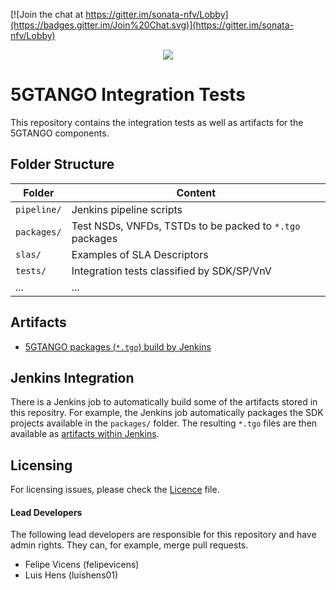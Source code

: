 [![Join the chat at https://gitter.im/sonata-nfv/Lobby](https://badges.gitter.im/Join%20Chat.svg)](https://gitter.im/sonata-nfv/Lobby) 

<p align="center"><img src="https://github.com/sonata-nfv/tng-api-gtw/wiki/images/sonata-5gtango-logo-500px.png" /></p>

# 5GTANGO Integration Tests

This repository contains the integration tests as well as artifacts for the 5GTANGO components.

## Folder Structure

| Folder | Content |
| --- | --- |
|`pipeline/`| Jenkins pipeline scripts | - |
|`packages/`| Test NSDs, VNFDs, TSTDs to be packed to `*.tgo` packages |
|`slas/`|Examples of SLA Descriptors |
|`tests/`| Integration tests classified by SDK/SP/VnV |
|...|...|

## Artifacts

* [5GTANGO packages (`*.tgo`) build by Jenkins](https://jenkins.sonata-nfv.eu/view/PIPELINE/job/tng-tests/job/master/)

## Jenkins Integration

There is a Jenkins job to automatically build some of the artifacts stored in this repositry. For example, the Jenkins job automatically packages the SDK projects available in the `packages/` folder. The resulting `*.tgo` files are then available as [artifacts within Jenkins](https://jenkins.sonata-nfv.eu/view/PIPELINE/job/tng-tests/job/master/).

## Licensing

For licensing issues, please check the [Licence](https://github.com/sonata-nfv/tng-tests/blob/master/LICENSE) file.

#### Lead Developers

The following lead developers are responsible for this repository and have admin rights. They can, for example, merge pull requests.

* Felipe Vicens (felipevicens)
* Luis Hens (luishens01)
